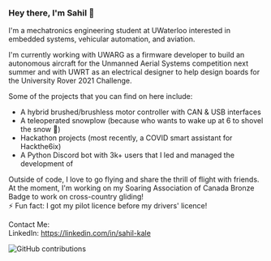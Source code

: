 ### Hey there, I'm Sahil 👋

I'm a mechatronics engineering student at UWaterloo interested in embedded systems, vehicular automation, and aviation. 

I'm currently working with UWARG as a firmware developer to build an autonomous aircraft for the Unmanned Aerial Systems competition next summer and with UWRT as an electrical designer to help design boards for the University Rover 2021 Challenge.

Some of the projects that you can find on here include:
- A hybrid brushed/brushless motor controller with CAN & USB interfaces
- A teleoperated snowplow (because who wants to wake up at 6 to shovel the snow 🤔)
- Hackathon projects (most recently, a COVID smart assistant for Hackthe6ix)
- A Python Discord bot with 3k+ users that I led and managed the development of

Outside of code, I love to go flying and share the thrill of flight with friends. At the moment, I'm working on my Soaring Association of Canada Bronze Badge to work on cross-country gliding!<br/>
⚡ Fun fact: I got my pilot licence before my drivers' licence!

Contact Me:<br/> 
LinkedIn: https://linkedin.com/in/sahil-kale

![GitHub contributions](https://github-readme-stats.vercel.app/api?username=sahil-kale&count_private=true&show_icons=true&hide_title=true&theme=midnight-purple&hide=commits)
